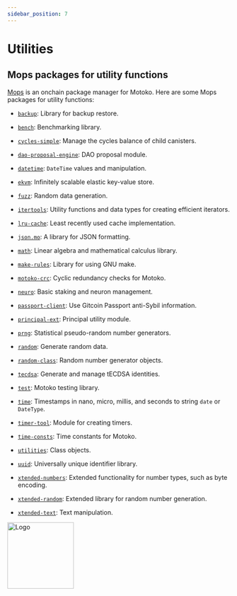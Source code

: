 ```yaml
---
sidebar_position: 7
---
```


# Utilities

## Mops packages for utility functions

[Mops](https://mops.one/) is an onchain package manager for Motoko. Here are some Mops packages for utility functions:

- [`backup`](https://mops.one/backup): Library for backup restore.

- [`bench`](https://mops.one/bench): Benchmarking library.

- [`cycles-simple`](https://mops.one/cycles-simple): Manage the cycles balance of child canisters.

- [`dao-proposal-engine`](https://mops.one/dao-proposal-engine): DAO proposal module.

- [`datetime`](https://mops.one/datetime): `DateTime` values and manipulation.

- [`ekvm`](https://mops.one/ekvm): Infinitely scalable elastic key-value store.

- [`fuzz`](https://mops.one/fuzz): Random data generation.

- [`itertools`](https://mops.one/itertools): Utility functions and data types for creating efficient iterators.

- [`lru-cache`](https://mops.one/lru-cache): Least recently used cache implementation.

- [`json.mo`](https://mops.one/json.mo): A library for JSON formatting.

- [`math`](https://mops.one/math): Linear algebra and mathematical calculus library.

- [`make-rules`](https://mops.one/make-rules): Library for using GNU make.

- [`motoko-crc`](https://mops.one/motoko-crc): Cyclic redundancy checks for Motoko.

- [`neuro`](https://mops.one/neuro): Basic staking and neuron management.

- [`passport-client`](https://mops.one/passport-client): Use Gitcoin Passport anti-Sybil information.

- [`principal-ext`](https://mops.one/principal-ext): Principal utility module.

- [`prng`](https://mops.one/prng): Statistical pseudo-random number generators.

- [`random`](https://mops.one/random): Generate random data.

- [`random-class`](https://mops.one/random-class): Random number generator objects.

- [`tecdsa`](https://mops.one/tecdsa): Generate and manage tECDSA identities.

- [`test`](https://mops.one/test): Motoko testing library.

- [`time`](https://mops.one/time): Timestamps in nano, micro, millis, and seconds to string `date` or `DateType`.

- [`timer-tool`](https://mops.one/timer-tool): Module for creating timers.

- [`time-consts`](https://mops.one/time-consts): Time constants for Motoko.

- [`utilities`](https://mops.one/utilities): Class objects.

- [`uuid`](https://mops.one/uuid): Universally unique identifier library.

- [`xtended-numbers`](https://mops.one/xtended-numbers): Extended functionality for number types, such as byte encoding.

- [`xtended-random`](https://mops.one/xtended-random): Extended library for random number generation.

- [`xtended-text`](https://mops.one/xtended-text): Text manipulation.


<img src="https://github.com/user-attachments/assets/844ca364-4d71-42b3-aaec-4a6c3509ee2e" alt="Logo" width="150" height="150" />
